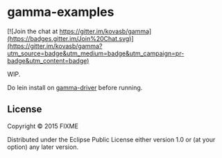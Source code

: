 # gamma-examples

[![Join the chat at https://gitter.im/kovasb/gamma](https://badges.gitter.im/Join%20Chat.svg)](https://gitter.im/kovasb/gamma?utm_source=badge&utm_medium=badge&utm_campaign=pr-badge&utm_content=badge)

WIP. 

Do lein install on [gamma-driver](https://github.com/kovasb/gamma-driver) before running. 


## License

Copyright © 2015 FIXME

Distributed under the Eclipse Public License either version 1.0 or (at
your option) any later version.
